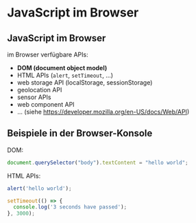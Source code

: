 # JavaScript im Browser

## JavaScript im Browser

im Browser verfügbare APIs:

- **DOM (document object model)**
- HTML APIs (`alert`, `setTimeout`, ...)
- web storage API (localStorage, sessionStorage)
- geolocation API
- sensor APIs
- web component API
- ... (siehe <https://developer.mozilla.org/en-US/docs/Web/API>)

## Beispiele in der Browser-Konsole

DOM:

```js
document.querySelector("body").textContent = "hello world";
```

HTML APIs:

```js
alert('hello world');
```

```js
setTimeout(() => {
  console.log('3 seconds have passed');
}, 3000);
```
